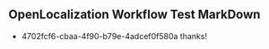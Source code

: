 ## OpenLocalization Workflow Test MarkDown
* 4702fcf6-cbaa-4f90-b79e-4adcef0f580a thanks!

<!--HONumber=Aug16_HO3-->


